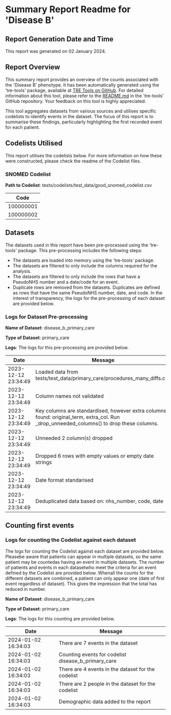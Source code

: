 # Summary Report Readme for 'Disease B'

## Report Generation Date and Time

This report was generated on 02 January 2024.

## Report Overview

This summary report provides an overview of the counts associated with the 'Disease B' phenotype. It has been automatically generated using the 'tre-tools' package, available at [TRE Tools on GitHub](https://github.com/genes-and-health/tre-tools). For detailed information about this tool, please refer to the [README.md](https://github.com/genes-and-health/tre-tools/blob/main/README.md) in the 'tre-tools' GitHub repository. Your feedback on this tool is highly appreciated.

This tool aggregates datasets from various sources and utilises specific codelists to identify events in the dataset. The focus of this report is to summarise these findings, particularly highlighting the first recorded event for each patient.

## Codelists Utilised

This report utilises the codelists below. For more information on how these were constructed, please check the readme of the Codelist files. 

### SNOMED Codelist

**Path to Codelist**: tests/codelists/test_data/good_snomed_codelist.csv

| Code |
| --- |
| 100000001 |
| 100000002 |

## Datasets

The datasets used in this report have been pre-processed using the 'tre-tools' package. This pre-processing includes the following steps:

- The datasets are loaded into memory using the 'tre-tools' package.
- The datasets are filtered to only include the columns required for the analysis.
- The datasets are filtered to only include the rows that have a PseudoNHS number and a date/code for an event.
- Duplicate rows are removed from the datasets. Duplicates are defined as rows that have the same PseudoNHS number, date, and code.
In the interest of transparency, the logs for the pre-processing of each dataset are provided below.

### Logs for Dataset Pre-processing

**Name of Dataset**: disease_b_primary_care

**Type of Dataset**: primary_care

**Logs**: The logs for this pre-processing are provided below.

| Date | Message |
| --- | --- |
| 2023-12-12 23:34:49 | Loaded data from tests/test_data/primary_care/procedures_many_diffs.csv |
| 2023-12-12 23:34:49 | Column names not validated |
| 2023-12-12 23:34:49 | Key columns are standardised, however extra columns found: original_term, extra_col. Run _drop_unneeded_columns() to drop these columns. |
| 2023-12-12 23:34:49 | Unneeded 2 column(s) dropped |
| 2023-12-12 23:34:49 | Dropped 6 rows with empty values or empty date strings |
| 2023-12-12 23:34:49 | Date format standarised |
| 2023-12-12 23:34:49 | Deduplicated data based on: nhs_number, code, date |

## Counting first events

### Logs for counting the Codelist against each dataset

The logs for counting the Codelist against each dataset are provided below. Pleasebe aware that patients can appear in multiple datasets, so the same patient may be countedas having an event in multiple datasets. The number of patients and events in each datasetwho meet the criteria for an event defined by the Codelist are provided below. Whenall the counts for the different datasets are combined, a patient can only appear one (date of first event regardless of dataset). This gives the impression that the total has reduced in number. 

**Name of Dataset**: disease_b_primary_care

**Type of Dataset**: primary_care

**Logs**: The logs for this counting are provided below.

| Date | Message |
| --- | --- |
| 2024-01-02 16:34:03 | There are 7 events in the dataset |
| 2024-01-02 16:34:03 | Counting events for codelist disease_b_primary_care |
| 2024-01-02 16:34:03 | There are 4 events in the dataset for the codelist |
| 2024-01-02 16:34:03 | There are 2 people in the dataset for the codelist |
| 2024-01-02 16:34:03 | Demographic data added to the report |

